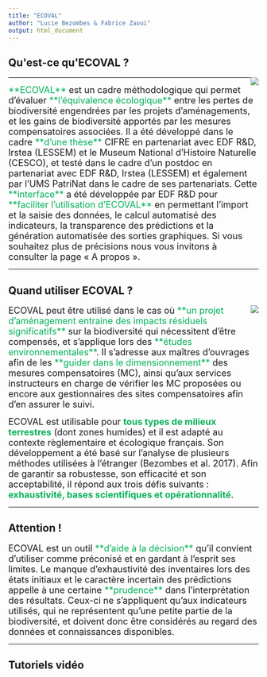 ```yaml
---
title: "ECOVAL"
author: "Lucie Bezombes & Fabrice Zaoui"
output: html_document
---
```

## Qu'est-ce qu'ECOVAL ?

<img style="float: right; max-width: 40%" src="Image0.png">

* * *

<font size="4">
<span style="color:#00B057">**ECOVAL**</span> est un cadre méthodologique qui permet d’évaluer <span style="color:#00B057">**l’équivalence écologique**</span>
entre les pertes de biodiversité engendrées par les projets d’aménagements,
et les gains de biodiversité apportés par les mesures compensatoires associées.
Il a été développé dans le cadre <span style="color:#00B057">**d’une thèse**</span> CIFRE en partenariat avec EDF R&D,
Irstea (LESSEM) et le Museum National d’Histoire Naturelle (CESCO),
et testé dans le cadre d’un postdoc en partenariat avec EDF R&D, Irstea (LESSEM)
et également par l’UMS PatriNat dans le cadre de ses partenariats.
Cette <span style="color:#00B057">**interface**</span> a été développée par EDF R&D pour <span style="color:#00B057">**faciliter l’utilisation d’ECOVAL**</span>
en permettant l’import et la saisie des données, le calcul automatisé des indicateurs,
la transparence des prédictions et la génération automatisée des sorties graphiques.
</font>

<font size="4">
Si vous souhaitez plus de précisions nous vous invitons à consulter la page « A propos ».
</font>

* * *

## Quand utiliser ECOVAL ?

<img style="float: right; max-width: 40%" src="Image1.png">

<font size="4">
ECOVAL peut être utilisé dans le cas où <span style="color:#00B057">**un projet d’aménagement entraine des impacts
résiduels significatifs**</span> sur la biodiversité qui nécessitent d’être compensés,
et s’applique lors des <span style="color:#00B057">**études environnementales**</span>.
Il s’adresse aux maîtres d’ouvrages afin de les <span style="color:#00B057">**guider dans le dimensionnement**</span> des
mesures compensatoires (MC), ainsi qu’aux services instructeurs en charge de vérifier
les MC proposées ou encore aux gestionnaires des sites compensatoires afin d’en assurer le suivi.

ECOVAL est utilisable pour <span style="color:#00B057">**tous types de milieux terrestres**</span> (dont zones humides)
et il est adapté au contexte règlementaire et écologique français.
Son développement a été basé sur l’analyse de plusieurs méthodes utilisées
à l’étranger (Bezombes et al. 2017).
Afin de garantir sa robustesse, son efficacité et son acceptabilité,
il répond aux trois défis suivants : <span style="color:#00B057">**exhaustivité, bases scientifiques et opérationnalité**</span>.
</font>

* * *

## Attention !

<font size="4">
ECOVAL est un outil <span style="color:#00B057">**d’aide à la décision**</span> qu’il convient d’utiliser comme préconisé et en gardant à l’esprit ses limites. Le manque d’exhaustivité des inventaires lors des états initiaux et le caractère incertain des prédictions appelle à une certaine <span style="color:#00B057">**prudence**</span> dans l’interprétation des résultats. Ceux-ci ne s’appliquent qu’aux indicateurs utilisés, qui ne représentent qu’une petite partie de la biodiversité, et doivent donc être considérés au regard des données et connaissances disponibles.
</font>

* * *

## Tutoriels vidéo
